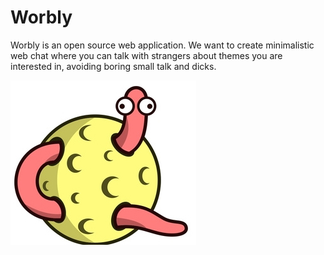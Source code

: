# Worbly

Worbly is an open source web application. We want to create minimalistic web chat where you can talk with strangers
about themes you are interested in, avoiding boring small talk and dicks.

![should be small worm](src/main/resources/static/images/Worbly.jpg)
